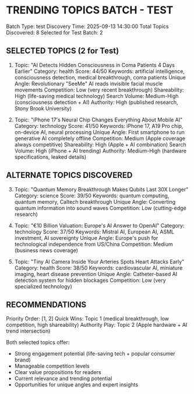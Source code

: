 # TRENDING TOPICS BATCH - TEST

Batch Type: test
Discovery Time: 2025-09-13 14:30:00
Total Topics Discovered: 8
Selected for Test Batch: 2

## SELECTED TOPICS (2 for Test)

1. Topic: "AI Detects Hidden Consciousness in Coma Patients 4 Days Earlier"
   Category: health
   Score: 44/50
   Keywords: artificial intelligence, consciousness detection, medical breakthrough, coma patients
   Unique Angle: Revolutionary "SeeMe" AI reads invisible facial muscle movements
   Competition: Low (very recent breakthrough)
   Shareability: High (life-saving medical technology)
   Search Volume: Medium-High (consciousness detection + AI)
   Authority: High (published research, Stony Brook University)

2. Topic: "iPhone 17's Neural Chip Changes Everything About Mobile AI"
   Category: technology
   Score: 41/50
   Keywords: iPhone 17, A19 Pro chip, on-device AI, neural processing
   Unique Angle: First smartphone to run generative AI completely offline
   Competition: Medium (Apple coverage always competitive)
   Shareability: High (Apple + AI combination)
   Search Volume: High (iPhone + AI trending)
   Authority: Medium-High (hardware specifications, leaked details)

## ALTERNATE TOPICS DISCOVERED

3. Topic: "Quantum Memory Breakthrough Makes Qubits Last 30X Longer"
   Category: science
   Score: 39/50
   Keywords: quantum computing, quantum memory, Caltech breakthrough
   Unique Angle: Converting quantum information into sound waves
   Competition: Low (cutting-edge research)

4. Topic: "€10 Billion Valuation: Europe's AI Answer to OpenAI"
   Category: technology
   Score: 37/50
   Keywords: Mistral AI, European AI, ASML investment, AI sovereignty
   Unique Angle: Europe's push for technological independence from US/China
   Competition: Medium (business news coverage)

5. Topic: "Tiny AI Camera Inside Your Arteries Spots Heart Attacks Early"
   Category: health
   Score: 38/50
   Keywords: cardiovascular AI, miniature imaging, heart disease prevention
   Unique Angle: Catheter-based AI detection system for hidden blockages
   Competition: Low (very specialized technology)

## RECOMMENDATIONS

Priority Order: [1, 2]
Quick Wins: Topic 1 (medical breakthrough, low competition, high shareability)
Authority Play: Topic 2 (Apple hardware + AI trend intersection)

Both selected topics offer:

- Strong engagement potential (life-saving tech + popular consumer brand)
- Manageable competition levels
- Clear value propositions for readers
- Current relevance and trending potential
- Opportunities for unique angles and expert insights
